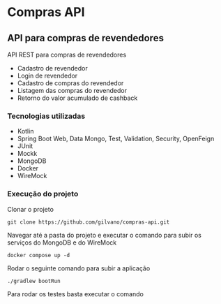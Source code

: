 # Compras API

## API para compras de revendedores
API REST para compras de revendedores

- Cadastro de revendedor
- Login de revendedor
- Cadastro de compras do revendedor
- Listagem das compras do revendedor
- Retorno do valor acumulado de cashback

### Tecnologias utilizadas
- Kotlin
- Spring Boot Web, Data Mongo, Test, Validation, Security, OpenFeign
- JUnit
- Mockk
- MongoDB
- Docker
- WireMock

### Execução do projeto

Clonar o projeto
  
```git clone https://github.com/gilvano/compras-api.git```

Navegar até a pasta do projeto e executar o comando para subir os serviços do MongoDB e do WireMock

```docker compose up -d ```

Rodar o seguinte comando para subir a aplicação

```./gradlew bootRun```

Para rodar os testes basta executar o comando

```./gradlew test```


### Utilização da API

#### Cadastro de revendedor

POST - http://localhost:8080/api/v1/resellers

#### Login de revendedor

POST - http://localhost:8080/login

#### Cadastro de compra

POST - http://localhost:8080/api/v1/purchases

#### Listagem das compras do revendedor

GET - http://localhost:8080/api/v1/purchases/all

#### Retorno do total do cashback acumulado do revendedor

GET - http://localhost:8080/api/v1/purchases/accumulated


